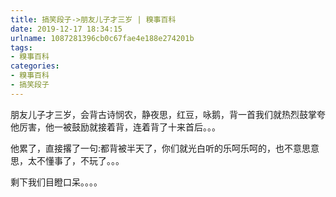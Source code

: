 ```yaml
---
title: 搞笑段子->朋友儿子才三岁 | 糗事百科
date: 2019-12-17 18:34:15
urlname: 1087281396cb0c67fae4e188e274201b
tags: 
- 糗事百科
categories:
- 糗事百科
- 搞笑段子
---
```

朋友儿子才三岁，会背古诗悯农，静夜思，红豆，咏鹅，背一首我们就热烈鼓掌夸他厉害，他一被鼓励就接着背，连着背了十来首后。。。

他累了，直接撂了一句:都背被半天了，你们就光白听的乐呵乐呵的，也不意思意思，太不懂事了，不玩了。。。

剩下我们目瞪口呆。。。。


